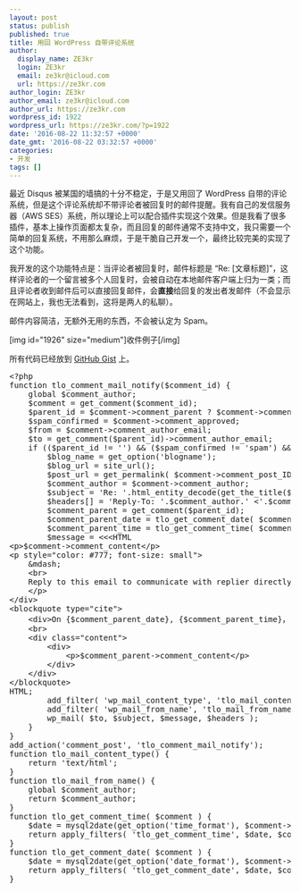 ```yaml
---
layout: post
status: publish
published: true
title: 用回 WordPress 自带评论系统
author:
  display_name: ZE3kr
  login: ZE3kr
  email: ze3kr@icloud.com
  url: https://ze3kr.com
author_login: ZE3kr
author_email: ze3kr@icloud.com
author_url: https://ze3kr.com
wordpress_id: 1922
wordpress_url: https://ze3kr.com/?p=1922
date: '2016-08-22 11:32:57 +0000'
date_gmt: '2016-08-22 03:32:57 +0000'
categories:
- 开发
tags: []
---
```

<p>最近 Disqus 被某国的墙搞的十分不稳定，于是又用回了 WordPress 自带的评论系统，但是这个评论系统却不带评论者被回复时的邮件提醒。我有自己的发信服务器（AWS SES）系统，所以理论上可以配合插件实现这个效果。但是我看了很多插件，基本上操作页面都太复杂，而且回复的邮件通常不支持中文，我只需要一个简单的回复系统，不用那么麻烦，于是干脆自己开发一个，最终比较完美的实现了这个功能。</p>
<p><!--more 阅读更多关于代码的实现--></p>
<p>我开发的这个功能特点是：当评论者被回复时，邮件标题是 “Re: [文章标题]”，这样评论者的一个留言被多个人回复时，会被自动在本地邮件客户端上归为一类；而且评论者收到邮件后可以直接回复邮件，会<strong>直接</strong>给回复的发出者发邮件（不会显示在网站上，我也无法看到，这将是两人的私聊）。</p>
<p>邮件内容简洁，无额外无用的东西，不会被认定为 Spam。</p>
<p>[img id="1926" size="medium"]收件例子[/img]</p>
<p>所有代码已经放到 <a href="https://gist.github.com/ZE3kr/8c51a6349462935cefd2e636e96e93f8" target="_blank">GitHub Gist</a> 上。</p>
<pre class="lang:php decode:true " title="核心代码（英文版，已简化）">&lt;?php
function tlo_comment_mail_notify($comment_id) {
	global $comment_author;
	$comment = get_comment($comment_id);
	$parent_id = $comment-&gt;comment_parent ? $comment-&gt;comment_parent : '';
	$spam_confirmed = $comment-&gt;comment_approved;
	$from = $comment-&gt;comment_author_email;
	$to = get_comment($parent_id)-&gt;comment_author_email;
	if (($parent_id != '') &amp;&amp; ($spam_confirmed != 'spam') &amp;&amp; $from != $to &amp;&amp; $to != get_bloginfo('admin_email') ) {
		$blog_name = get_option('blogname');
		$blog_url = site_url();
		$post_url = get_permalink( $comment-&gt;comment_post_ID );
		$comment_author = $comment-&gt;comment_author;
		$subject = 'Re: '.html_entity_decode(get_the_title($comment-&gt;comment_post_ID));
		$headers[] = 'Reply-To: '.$comment_author.' &lt;'.$comment-&gt;comment_author_email.'&gt;';
		$comment_parent = get_comment($parent_id);
		$comment_parent_date = tlo_get_comment_date( $comment_parent );
		$comment_parent_time = tlo_get_comment_time( $comment_parent );
		$message = &lt;&lt;&lt;HTML
&lt;p&gt;$comment-&gt;comment_content&lt;/p&gt;
&lt;p style="color: #777; font-size: small"&gt;
	&amp;mdash;
	&lt;br&gt;
	Reply to this email to communicate with replier directly, or &lt;a href="$post_url#comment-$comment_id"&gt;view it on $blog_name&lt;/a&gt;.
	&lt;/p&gt;
&lt;/div&gt;
&lt;blockquote type="cite"&gt;
	&lt;div&gt;On {$comment_parent_date}, {$comment_parent_time}，$comment_parent-&gt;comment_author &lt;&lt;a href="mailto: $comment_parent-&gt;comment_author_email"&gt;$comment_parent-&gt;comment_author_email&lt;/a&gt;&gt; wrote：&lt;/div&gt;
	&lt;br&gt;
	&lt;div class="content"&gt;
		&lt;div&gt;
			&lt;p&gt;$comment_parent-&gt;comment_content&lt;/p&gt;
		&lt;/div&gt;
	&lt;/div&gt;
&lt;/blockquote&gt;
HTML;
		add_filter( 'wp_mail_content_type', 'tlo_mail_content_type' );
		add_filter( 'wp_mail_from_name', 'tlo_mail_from_name' );
		wp_mail( $to, $subject, $message, $headers );
	}
}
add_action('comment_post', 'tlo_comment_mail_notify');
function tlo_mail_content_type() {
	return 'text/html';
}
function tlo_mail_from_name() {
	global $comment_author;
	return $comment_author;
}
function tlo_get_comment_time( $comment ) {
	$date = mysql2date(get_option('time_format'), $comment-&gt;comment_date, true);
	return apply_filters( 'tlo_get_comment_time', $date, $comment );
}
function tlo_get_comment_date( $comment ) {
	$date = mysql2date(get_option('date_format'), $comment-&gt;comment_date);
	return apply_filters( 'tlo_get_comment_date', $date, $comment );
}</pre>
